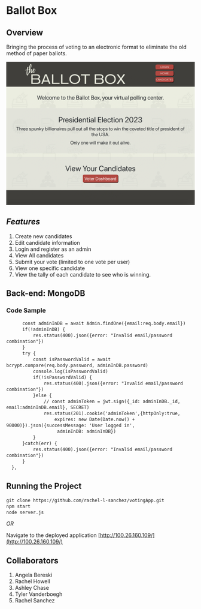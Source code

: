 # Ballot Box

## Overview

Bringing the process of voting to an electronic format to eliminate the old method of paper ballots.

<img src="/imgs/ballotHome.png" alt="homepage"/>

## _Features_

1. Create new candidates
2. Edit candidate information
3. Login and register as an admin
4. View All candidates
5. Submit your vote (limited to one vote per user)
6. View one specific candidate
7. View the tally of each candidate to see who is winning. 

## Back-end: MongoDB

### Code Sample
``` loginAdmin:async (req, res)=> {
      const adminInDB = await Admin.findOne({email:req.body.email})
      if(!adminInDB) {
          res.status(400).json({error: "Invalid email/password combination"})
      }
      try {
          const isPasswordValid = await bcrypt.compare(req.body.password, adminInDB.password)
          console.log(isPasswordValid)
          if(!isPasswordValid) {
              res.status(400).json({error: "Invalid email/password combination"})
          }else {
              // const adminToken = jwt.sign({_id: adminInDB._id, email:adminInDB.email}, SECRET)
              res.status(201).cookie('adminToken',{httpOnly:true, 
                  expires: new Date(Date.now() + 90000)}).json({successMessage: 'User logged in',
                   adminInDB: adminInDB})
          }
      }catch(err) {
          res.status(400).json({error: "Invalid email/password combination"})
      }
  },
  ```

## Running the Project

```
git clone https://github.com/rachel-l-sanchez/votingApp.git
npm start
node server.js
```
_OR_

Navigate to the deployed application [http://100.26.160.109/](http://100.26.160.109/)

## Collaborators
1. Angela Bereski
2. Rachel Howell
3. Ashley Chase
4. Tyler Vanderboegh
5. Rachel Sanchez





